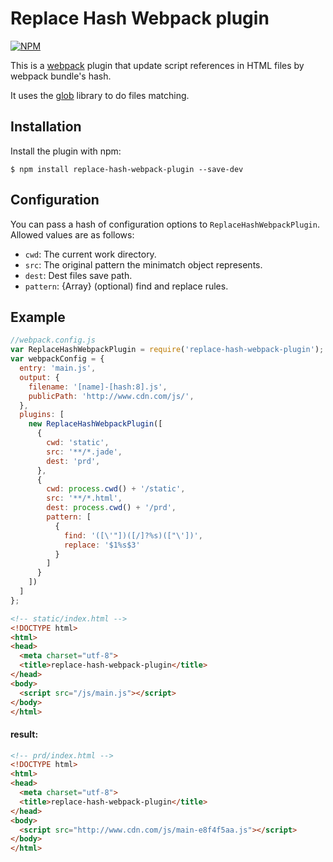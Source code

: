 # Replace Hash Webpack plugin

[![NPM](https://nodei.co/npm/replace-hash-webpack-plugin.png)](https://nodei.co/npm/replace-hash-webpack-plugin/)

This is a [webpack](http://webpack.github.io/) plugin that update script references in HTML files by webpack bundle's hash.

 It uses the [glob](https://github.com/isaacs/node-glob) library to do files matching.

## Installation

Install the plugin with npm:
```shell
$ npm install replace-hash-webpack-plugin --save-dev
```

## Configuration

You can pass a hash of configuration options to `ReplaceHashWebpackPlugin`.
Allowed values are as follows:

- `cwd`: The current work directory.
- `src`: The original pattern the minimatch object represents.
- `dest`: Dest files save path.
- `pattern`: {Array} (optional) find and replace rules.

## Example

```javascript
//webpack.config.js
var ReplaceHashWebpackPlugin = require('replace-hash-webpack-plugin');
var webpackConfig = {
  entry: 'main.js',
  output: {
    filename: '[name]-[hash:8].js',
    publicPath: 'http://www.cdn.com/js/',
  },
  plugins: [
    new ReplaceHashWebpackPlugin([
      {
        cwd: 'static',
        src: '**/*.jade',
        dest: 'prd',
      },
      {
        cwd: process.cwd() + '/static',
        src: '**/*.html',
        dest: process.cwd() + '/prd',
        pattern: [
          {
            find: '([\'"])([/]?%s)(["\'])',
            replace: '$1%s$3'
          }
        ]
      }
    ])
  ]
};
```

```html
<!-- static/index.html -->
<!DOCTYPE html>
<html>
<head>
  <meta charset="utf-8">
  <title>replace-hash-webpack-plugin</title>
</head>
<body>
  <script src="/js/main.js"></script>
</body>
</html>
```

#### result:

```html
<!-- prd/index.html -->
<!DOCTYPE html>
<html>
<head>
  <meta charset="utf-8">
  <title>replace-hash-webpack-plugin</title>
</head>
<body>
  <script src="http://www.cdn.com/js/main-e8f4f5aa.js"></script>
</body>
</html>
```
